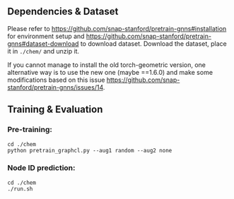 ## Dependencies & Dataset

Please refer to https://github.com/snap-stanford/pretrain-gnns#installation for environment setup and https://github.com/snap-stanford/pretrain-gnns#dataset-download to download dataset. Download the dataset, place it in `./chem/` and unzip it.

If you cannot manage to install the old torch-geometric version, one alternative way is to use the new one (maybe ==1.6.0) and make some modifications based on this issue https://github.com/snap-stanford/pretrain-gnns/issues/14.

## Training & Evaluation
### Pre-training: ###
```
cd ./chem
python pretrain_graphcl.py --aug1 random --aug2 none
```

### Node ID prediction: ###
```
cd ./chem
./run.sh
```